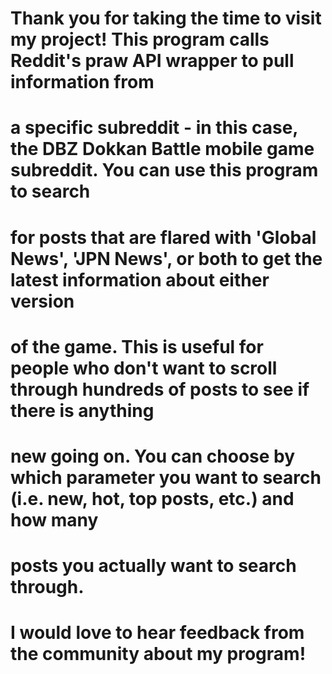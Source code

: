 # Thank you for taking the time to visit my project! This program calls Reddit's praw API wrapper to pull information from
# a specific subreddit - in this case, the DBZ Dokkan Battle mobile game subreddit. You can use this program to search
# for posts that are flared with 'Global News', 'JPN News', or both to get the latest information about either version
# of the game. This is useful for people who don't want to scroll through hundreds of posts to see if there is anything
# new going on. You can choose by which parameter you want to search (i.e. new, hot, top posts, etc.) and how many 
# posts you actually want to search through.

# I would love to hear feedback from the community about my program!
